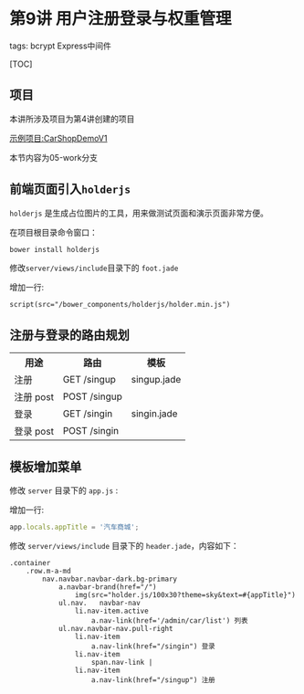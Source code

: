 # 第9讲 用户注册登录与权重管理

tags: bcrypt Express中间件

[TOC]

## 项目

本讲所涉及项目为第4讲创建的项目

[示例项目:CarShopDemoV1](https://github.com/qingfeng365/CarShopDemoV1)

本节内容为05-work分支

## 前端页面引入`holderjs`

`holderjs` 是生成占位图片的工具，用来做测试页面和演示页面非常方便。

在项目根目录命令窗口：

```bash
bower install holderjs
```

修改`server/views/include`目录下的 `foot.jade`

增加一行:

```jade
script(src="/bower_components/holderjs/holder.min.js")
```

## 注册与登录的路由规划


<table>
    <tr>
        <th>
            用途
        </th>
        <th>
            路由
        </th>
        <th>
            模板
        </th>        
    </tr>
    <tr>
        <td>
            注册
        </td>
        <td>
            GET /singup
        </td>
        <td>
            singup.jade
        </td>        
    </tr>
    <tr>
        <td>
            注册 post
        </td>
        <td>
            POST /singup
        </td>
        <td>
        </td>          
    </tr>
    <tr>
        <td>
            登录
        </td>
        <td>
            GET /singin
        </td>
        <td>
            singin.jade
        </td>        
    </tr>
    <tr>
        <td>
            登录 post
        </td>
        <td>
            POST /singin
        </td>
        <td>
        </td>          
    </tr>    
</table>


## 模板增加菜单

修改 `server` 目录下的 `app.js` :

增加一行:

```js
app.locals.appTitle = '汽车商城';
```

修改 `server/views/include` 目录下的 `header.jade`，内容如下：

```jade
.container
	.row.m-a-md
		nav.navbar.navbar-dark.bg-primary
			a.navbar-brand(href="/")
				img(src="holder.js/100x30?theme=sky&text=#{appTitle}")
			ul.nav.   navbar-nav
				li.nav-item.active
					a.nav-link(href='/admin/car/list') 列表
			ul.nav.navbar-nav.pull-right
				li.nav-item
					a.nav-link(href="/singin") 登录
				li.nav-item
					span.nav-link |
				li.nav-item
					a.nav-link(href="/singup") 注册
```






